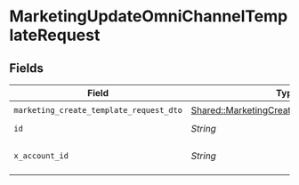 # MarketingUpdateOmniChannelTemplateRequest


## Fields

| Field                                                                                                 | Type                                                                                                  | Required                                                                                              | Description                                                                                           |
| ----------------------------------------------------------------------------------------------------- | ----------------------------------------------------------------------------------------------------- | ----------------------------------------------------------------------------------------------------- | ----------------------------------------------------------------------------------------------------- |
| `marketing_create_template_request_dto`                                                               | [Shared::MarketingCreateTemplateRequestDto](../../models/shared/marketingcreatetemplaterequestdto.md) | :heavy_check_mark:                                                                                    | N/A                                                                                                   |
| `id`                                                                                                  | *String*                                                                                              | :heavy_check_mark:                                                                                    | N/A                                                                                                   |
| `x_account_id`                                                                                        | *String*                                                                                              | :heavy_check_mark:                                                                                    | The account identifier                                                                                |